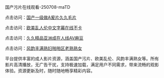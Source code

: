 国产污片在线观看-250708-maTD

点击访问：<a href="https://heiliaoe8ajia.pages.dev">国产一级做A爰片久久毛片</a>

点击访问：<a href="https://heiliaoxqkkct.pages.dev">欧美乱人伦中文字幕在线不卡</a>

点击访问：<a href="https://heiliaoxwd5i8.pages.dev">久久精品亚洲成在人线AV麻豆</a>

点击访问：<a href="https://heiliaowt0d7p.pages.dev">风韵丰满熟妇啪啪区老熟熟女</a>

平台提供丰富的成人影片资源，涵盖国产污片、欧美乱伦、风韵丰满熟女等。所有影片高清播放，无广告干扰，支持极速加载，满足用户不同需求，带来流畅的观影体验。资源更新及时，随时随地畅享精彩内容。

<span style="display:none;">[Canonical link](https://github.com/lvs20250708/lvs04 ）</span>

